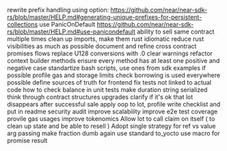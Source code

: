 rewrite prefix handling using option: https://github.com/near/near-sdk-rs/blob/master/HELP.md#generating-unique-prefixes-for-persistent-collections
use PanicOnDefault https://github.com/near/near-sdk-rs/blob/master/HELP.md#use-panicondefault
ability to sell same contract multiple times
clean up imports, make them rust idiomatic
reduce rust visibilities as much as possible
document and refine cross contract promises flows
replace U128 conversions with .0
clear warnings
refactor context builder methods
ensure every method has at least one positive and negative case
standartize bash scripts, use ones from sdk examples if possible
profile gas and storage limits
check borrowing is used everywhere possible
define sources of truth for frontend
fix tests not linked to actual code
how to check balance in unit tests
make duration string serialized
think through contract structures upgrades
clarify if it's ok that lot disappears after successful sale
apply oop to lot, profile
write checklist and put in readme
security audit
improve scalability
improve e2e test coverage
provile gas usages
improve tokenomics
Allow lot to call claim on itself ( to clean up state and be able to resell )
Adopt single strategy for ref vs value arg passing
make fraction dumb again
use standard to_yocto
use macro for promise result
